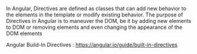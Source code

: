 In Angular, Directives are defined as classes that can add new behavior 
to the elements in the template or modify existing behavior. 
The purpose of Directives in Angular is to maneuver the DOM, 
be it by adding new elements to DOM or removing elements 
and even changing the appearance of the DOM elements


Angular Build-In Directives : https://angular.io/guide/built-in-directives

